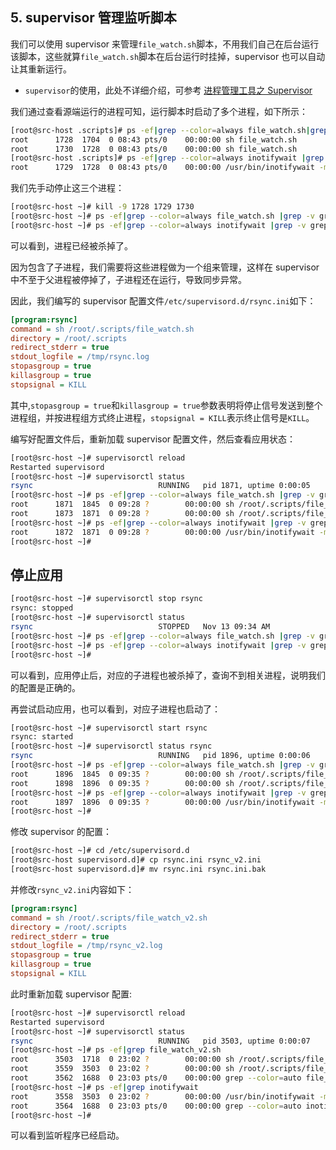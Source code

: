 
## 5. supervisor 管理监听脚本

我们可以使用 supervisor 来管理`file_watch.sh`脚本，不用我们自己在后台运行该脚本，这些就算`file_watch.sh`脚本在后台运行时挂掉，supervisor 也可以自动让其重新运行。

- `supervisor`的使用，此处不详细介绍，可参考 [进程管理工具之 Supervisor](../../monitor/supervisor)

我们通过查看源端运行的进程可知，运行脚本时启动了多个进程，如下所示：

```sh
[root@src-host .scripts]# ps -ef|grep --color=always file_watch.sh|grep -v grep
root      1728  1704  0 08:43 pts/0    00:00:00 sh file_watch.sh
root      1730  1728  0 08:43 pts/0    00:00:00 sh file_watch.sh
[root@src-host .scripts]# ps -ef|grep --color=always inotifywait |grep -v grep
root      1729  1728  0 08:43 pts/0    00:00:00 /usr/bin/inotifywait -mrq --timefmt %Y%m%d %H:%M:%S --format %T %w%f %e --event modify,delete,create,attrib /var/lib/docker
```

我们先手动停止这三个进程：

```sh
[root@src-host ~]# kill -9 1728 1729 1730
[root@src-host ~]# ps -ef|grep --color=always file_watch.sh |grep -v grep
[root@src-host ~]# ps -ef|grep --color=always inotifywait |grep -v grep
```

可以看到，进程已经被杀掉了。

因为包含了子进程，我们需要将这些进程做为一个组来管理，这样在 supervisor 中不至于父进程被停掉了，子进程还在运行，导致同步异常。

因此，我们编写的 supervisor 配置文件`/etc/supervisord.d/rsync.ini`如下：

```ini
[program:rsync]
command = sh /root/.scripts/file_watch.sh
directory = /root/.scripts
redirect_stderr = true
stdout_logfile = /tmp/rsync.log
stopasgroup = true
killasgroup = true
stopsignal = KILL
```

其中,`stopasgroup = true`和`killasgroup = true`参数表明将停止信号发送到整个进程组，并按进程组方式终止进程，`stopsignal = KILL`表示终止信号是`KILL`。

编写好配置文件后，重新加载 supervisor 配置文件，然后查看应用状态：

```sh
[root@src-host ~]# supervisorctl reload
Restarted supervisord
[root@src-host ~]# supervisorctl status
rsync                            RUNNING   pid 1871, uptime 0:00:05
[root@src-host ~]# ps -ef|grep --color=always file_watch.sh |grep -v grep
root      1871  1845  0 09:28 ?        00:00:00 sh /root/.scripts/file_watch.sh
root      1873  1871  0 09:28 ?        00:00:00 sh /root/.scripts/file_watch.sh
[root@src-host ~]# ps -ef|grep --color=always inotifywait |grep -v grep
root      1872  1871  0 09:28 ?        00:00:00 /usr/bin/inotifywait -mrq --timefmt %Y%m%d %H:%M:%S --format %T %w%f %e --event modify,delete,create,attrib /var/lib/docker
[root@src-host ~]#
```




## 停止应用
```sh
[root@src-host ~]# supervisorctl stop rsync
rsync: stopped
[root@src-host ~]# supervisorctl status
rsync                            STOPPED   Nov 13 09:34 AM
[root@src-host ~]# ps -ef|grep --color=always file_watch.sh |grep -v grep
[root@src-host ~]# ps -ef|grep --color=always inotifywait |grep -v grep
[root@src-host ~]#
```

可以看到，应用停止后，对应的子进程也被杀掉了，查询不到相关进程，说明我们的配置是正确的。

再尝试启动应用，也可以看到，对应子进程也启动了：

```sh
[root@src-host ~]# supervisorctl start rsync
rsync: started
[root@src-host ~]# supervisorctl status rsync
rsync                            RUNNING   pid 1896, uptime 0:00:06
[root@src-host ~]# ps -ef|grep --color=always file_watch.sh |grep -v grep
root      1896  1845  0 09:35 ?        00:00:00 sh /root/.scripts/file_watch.sh
root      1898  1896  0 09:35 ?        00:00:00 sh /root/.scripts/file_watch.sh
[root@src-host ~]# ps -ef|grep --color=always inotifywait |grep -v grep
root      1897  1896  0 09:35 ?        00:00:00 /usr/bin/inotifywait -mrq --timefmt %Y%m%d %H:%M:%S --format %T %w%f %e --event modify,delete,create,attrib /var/lib/docker
[root@src-host ~]#
```

修改 supervisor 的配置：

```sh
[root@src-host ~]# cd /etc/supervisord.d
[root@src-host supervisord.d]# cp rsync.ini rsync_v2.ini
[root@src-host supervisord.d]# mv rsync.ini rsync.ini.bak
```

并修改`rsync_v2.ini`内容如下：

```ini
[program:rsync]
command = sh /root/.scripts/file_watch_v2.sh
directory = /root/.scripts
redirect_stderr = true
stdout_logfile = /tmp/rsync_v2.log
stopasgroup = true
killasgroup = true
stopsignal = KILL
```

此时重新加载 supervisor 配置:

```sh
[root@src-host ~]# supervisorctl reload
Restarted supervisord
[root@src-host ~]# supervisorctl status
rsync                            RUNNING   pid 3503, uptime 0:00:07
[root@src-host ~]# ps -ef|grep file_watch_v2.sh
root      3503  1718  0 23:02 ?        00:00:00 sh /root/.scripts/file_watch_v2.sh
root      3559  3503  0 23:02 ?        00:00:00 sh /root/.scripts/file_watch_v2.sh
root      3562  1688  0 23:03 pts/0    00:00:00 grep --color=auto file_watch_v2.sh
[root@src-host ~]# ps -ef|grep inotifywait
root      3558  3503  0 23:02 ?        00:00:00 /usr/bin/inotifywait -mrq --timefmt %Y%m%d %H:%M:%S --format %T %w%f %e --event modify,delete,create,attrib --fromfile /root/.scripts/dir_list.txt
root      3564  1688  0 23:03 pts/0    00:00:00 grep --color=auto inotifywait
[root@src-host ~]#
```

可以看到监听程序已经启动。
